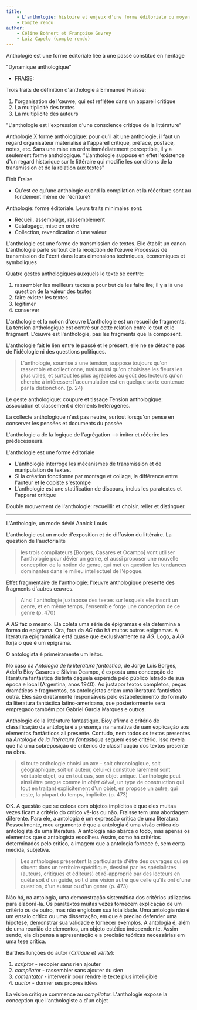 ```yaml
---
title:
    - L'anthologie: histoire et enjeux d'une forme éditoriale du moyen âge au XXI siècle
    - Compte rendu
author:
    - Céline Bohnert et Françoise Gevrey
    - Luiz Capelo (compte rendu)
--- 
```


Anthologie est une forme éditoriale liée à une passé constitué en héritage

"Dynamique anthologique"

- FRAISE:

Trois traits de définition d'anthologie à Emmanuel Fraisse:
1. l'organisation de l'œuvre, qui est reflétée dans un appareil critique
2. La multiplicité des textes
3. La multiplicité des auteurs

"L'anthologie est l'expression d'une conscience critique de la littérature"

Anthologie X forme anthologique: pour qu'il ait une anthologie, il faut un regard organisateur matérialisé à l'appareil critique, préface, posface, notes, etc.
Sans une mise en ordre immédiatement perceptible, il y a seulement forme anthologique. 
"L'anthologie suppose en effet l'existence d'un regard historique sur le littéraire qui modifie les conditions de la transmission et de la relation aux textes"

Finit Fraise

- Qu'est ce qu'une anthologie quand la compilation et la réécriture sont au fondement même de l'écriture?

Anthologie: forme éditoriale. Leurs traits minimales sont:
- Recueil, assemblage, rassemblement
- Catalogage, mise en ordre
- Collection, revendication d'une valeur

L'anthologie est une forme de transmission de textes. Elle établit un canon
L'anthologie parle surtout de la réception de l'œuvre
Processus de transmission de l'écrit dans leurs dimensions techniques, économiques et symboliques

Quatre gestes anthologiques auxquels le texte se centre:
1. rassembler les meilleurs textes a pour but de les faire lire; il y a là une question de la valeur des textes
2. faire exister les textes
3. légitimer
4. conserver

L'anthologie et la notion d'œuvre
L'anthologie est un recueil de fragments. La tension anthologique est centré sur cette relation entre le tout et le fragment.
L'œuvre est l'anthologie, pas les fragments que la composent.

L'anthologie fait le lien entre le passé et le présent, elle ne se détache pas de l'idéologie ni des questions politiques.

> L'anthologie, soumise à une tension, suppose toujours qu'on rassemble et collectionne, mais aussi qu'on choisisse les fleurs les plus utiles, et surtout les plus agréables au goût des lecteurs qu'on cherche à intéresser: l'accumulation est en quelque sorte contenue par la distionction. (p. 24)

Le geste anthologique: coupure et tissage
Tension anthologique: association et classement d'éléments hétérogènes.

La collecte anthologique n'est pas neutre, surtout lorsqu'on pense en conserver les pensées et documents du passée

L'anthologie a de la logique de l'agrégation --> imiter et réécrire les prédécesseurs.

L'anthologie est une forme éditoriale
- L'anthologie interroge les mécanismes de transmission et de manipulation de textes.
- Si la création fonctionne par montage et collage, la différence entre l'auteur et le copiste s'estompe
- L'anthologie est une statification de discours, inclus les paratextes et l'apparat critique

Double mouvement de l'anthologie: recueillir et choisir, relier et distinguer.

---

L'Anthologie, un mode dévié
Annick Louis

L'anthologie est un mode d'exposition et de diffusion du littéraire.
La question de l'auctorialité

> les trois compilateurs \[Borges, Casares et Ocampo] vont utiliser l'anthologie pour dévier un genre, et aussi proposer une nouvelle conception de la notion de genre, qui met en question les tendances dominantes dans le milieu intellectuel de l'époque.

Effet fragmentaire de l'anthologie: l'œuvre anthologique presente des fragments d'autres œuvres. 

> Ainsi l'anthologie juxtapose des textes sur lesquels elle inscrit un genre, et en même temps, l'ensemble forge une conception de ce genre (p. 470)

A *AG* faz o mesmo. Ela coleta uma série de épigramas e ela determina a forma do epigrama. Ora, fora da *AG* não há muitos outros epigramas. A literatura epigramática está quase que exclusivamente na *AG*. Logo, a *AG* forja o que é um epigrama. 

O antologista é primeiramente um leitor.

No caso da <em>Antologia de la literatura fantástica</em>, de Jorge Luis Borges, Adolfo Bioy Casares e Silvina Ocampo, é exposta uma concepção de literatura fantástica distinta daquela esperada pelo público letrado de sua época e local (Argentina, anos 1940). Ao justapor textos completos, peças dramáticas e fragmentos, os antologistas criam uma literatura fantástica outra. Eles são diretamente responsáveis pelo estabelecimento do formato da literatura fantástica latino-americana, que posteriormente será empregado também por Gabriel Garcia Marques e outros.

Anthologie de la littérature fantastique. Bioy afirma o critério de classificação da antologia é a presença na narrativa de uam explicação aos elementos fantásticos ali presente. Contudo, nem todos os textos presentes na *Antologie de la littérature fantastique* seguem esse critério. Isso revela que há uma sobreposição de critérios de classificação dos textos presente na obra. 

> si toute anthologie choisi un axe - soit chronologique, soit géographique, soit un auteur, celui-ci constitue rarement sont véritable objet, ou en tout cas, son objet unique. L'anthologie peut ainsi être perçue comme in *objet dévié*, un type de construction qui tout en traitant explicitement d'un objet, en propose un autre, qui reste, la plupart du temps, implicite. (p. 473)

OK. A questão que se coloca com objetos implícitos é que eles muitas vezes ficam a critério do crítico vê-los ou não. 
Fraisse tem uma abordagem diferente. Para ele, a antologia é um expressão crítica de uma literatura. 
Pessoalmente, meu argumento é que a antologia é uma visão crítica do antologista de uma literatura. A antologia não abarca o todo, mas apenas os elementos que o antologista escolheu. Assim, como há critérios determinados pelo crítico, a imagem que a antologia fornece é, sem certa medida, subjetiva.

> Les anthologies présentent la particularité d'être des ouvrages qui se situent dans un territoire spécifique, dessiné par les spécialistes (auteurs, critiques et éditeurs) et ré-approprié par des lecteurs en quête soit d'un guide, soit d'une vision autre que celle qu'ils ont d'une question, d'un auteur ou d'un genre (p. 473)

Não há, na antologia, uma demonstração sistemática dos critérios utilizados para elaborá-la. Os paratextos muitas vezes fornecem explicação de um critério ou de outro, mas não englobam sua totalidade. Uma antologia não é um ensaio crítico ou uma dissertação, em que é preciso defender uma hipotese, demonstrar sua validade e fornecer exemplos. A antologia é, além de uma reunião de elementos, um objeto estético independente. Assim sendo, ela dispensa a apresentação e a precisão teóricas necessárias em uma tese crítica.

Barthes funções do autor (*Critique et vérité*):
1. *scriptor* - recopier sans rien ajouter
2. *compilator* - rassembler sans ajouter du sien
3. *comentator* - intervenir pour rendre le texte plus intelligible
4. *auctor* - donner ses propres idées

La vision critique commence au *compilator*.
L'anthologie expose la conception que l'anthologiste a d'un objet

